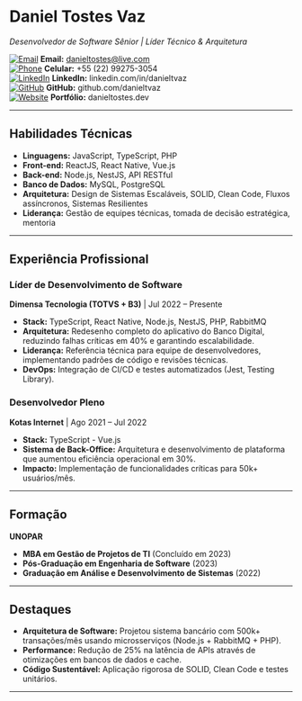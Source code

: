# **Daniel Tostes Vaz**  
*Desenvolvedor de Software Sênior | Líder Técnico & Arquitetura*  

[![Email](https://img.icons8.com/ios-glyphs/30/000000/new-post.png)](mailto:danieltostes@live.com) **Email:** danieltostes@live.com  
[![Phone](https://img.icons8.com/ios-glyphs/30/000000/phone.png)](tel:+5522992753054) **Celular:** +55 (22) 99275-3054  
[![LinkedIn](https://img.icons8.com/ios-glyphs/30/000000/linkedin.png)](https://www.linkedin.com/in/danieltvaz/) **LinkedIn:** linkedin.com/in/danieltvaz  
[![GitHub](https://img.icons8.com/ios-glyphs/30/000000/github.png)](https://github.com/danieltvaz) **GitHub:** github.com/danieltvaz  
[![Website](https://img.icons8.com/ios-glyphs/30/000000/domain.png)](https://www.danieltostes.dev) **Portfólio:** danieltostes.dev  

---

## **Habilidades Técnicas**  
- **Linguagens:** JavaScript, TypeScript, PHP  
- **Front-end:** ReactJS, React Native, Vue.js  
- **Back-end:** Node.js, NestJS, API RESTful  
- **Banco de Dados:** MySQL, PostgreSQL  
- **Arquitetura:** Design de Sistemas Escaláveis, SOLID, Clean Code, Fluxos assíncronos, Sistemas Resilientes
- **Liderança:** Gestão de equipes técnicas, tomada de decisão estratégica, mentoria  


---


## **Experiência Profissional**  

### **Líder de Desenvolvimento de Software**  
**Dimensa Tecnologia (TOTVS + B3)** | Jul 2022 – Presente  
- **Stack:** TypeScript, React Native, Node.js, NestJS, PHP, RabbitMQ  
- **Arquitetura:** Redesenho completo do aplicativo do Banco Digital, reduzindo falhas críticas em 40% e garantindo escalabilidade.  
- **Liderança:** Referência técnica para equipe de desenvolvedores, implementando padrões de código e revisões técnicas.  
- **DevOps:** Integração de CI/CD e testes automatizados (Jest, Testing Library).  

### **Desenvolvedor Pleno**  
**Kotas Internet** | Ago 2021 – Jul 2022  
- **Stack:** TypeScript - Vue.js  
- **Sistema de Back-Office:** Arquitetura e desenvolvimento de plataforma que aumentou eficiência operacional em 30%.  
- **Impacto:** Implementação de funcionalidades críticas para 50k+ usuários/mês.  


---


## **Formação**  
**UNOPAR**  
- **MBA em Gestão de Projetos de TI** (Concluído em 2023)  
- **Pós-Graduação em Engenharia de Software** (2023)  
- **Graduação em Análise e Desenvolvimento de Sistemas** (2022)  


---


## **Destaques**  
- **Arquitetura de Software:** Projetou sistema bancário com 500k+ transações/mês usando microsserviços (Node.js + RabbitMQ + PHP).  
- **Performance:** Redução de 25% na latência de APIs através de otimizações em bancos de dados e cache.  
- **Código Sustentável:** Aplicação rigorosa de SOLID, Clean Code e testes unitários.  

---
